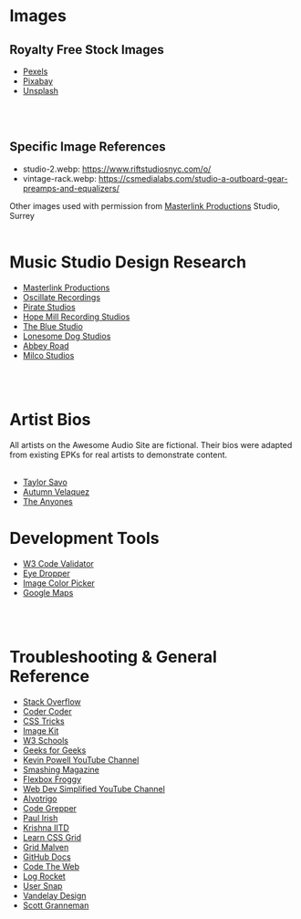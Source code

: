 # Images
## Royalty Free Stock Images

- [Pexels](www.pexels.com/)
- [Pixabay](www.pixabay.com/)
- [Unsplash](www.unsplash.com/)
<br />
<br />

## Specific Image References
- studio-2.webp: https://www.riftstudiosnyc.com/o/
- vintage-rack.webp: https://csmedialabs.com/studio-a-outboard-gear-preamps-and-equalizers/

Other images used with permission from [Masterlink Productions](http://www.masterlinkproductions.co.uk) Studio, Surrey
<br />
<br />



# Music Studio Design Research

- [Masterlink Productions](http://www.masterlinkproductions.co.uk)
- [Oscillate Recordings](http://oscillaterecordings.co.uk/gallery)
- [Pirate Studios](https://pirate.com/en/recording-studios/manchester/)
- [Hope Mill Recording Studios](https://hopemillrecordingstudios.com/)
- [The Blue Studio](https://thebluestudios.co.uk/recording-studio/)
- [Lonesome Dog Studios](https://lonesomedogstudios.com/the-studio/?gclid=Cj0KCQjwio6XBhCMARIsAC0u9aF_mnQdi9PC7KeHidUWmNASCOF4ebsykZQMM2FdB6pS3WM0CEuxNgUaAqWJEALw_wcB)
- [Abbey Road](https://www.abbeyroad.com/)
- [Milco Studios](https://milocostudios.com/studios/uk-recording-studios/)
<br />
<br />

# Artist Bios
All artists on the Awesome Audio Site are fictional. Their bios were adapted from existing EPKs for real artists to demonstrate content.
<br />
<br />

- [Taylor Savo](https://www.stagehand.app/artists/177)
- [Autumn Velaquez](https://www.thepitldn.com/epk-laura-roy)
- [The Anyones](https://oceanflattsofficia.wixsite.com/electronicpresskit)

# Development Tools
- [W3 Code Validator](https://validator.w3.org/)
- [Eye Dropper](https://eyedropper.org/)
- [Image Color Picker](https://imagecolorpicker.com/)
- [Google Maps](https://www.google.co.uk/maps/place/Lakefield+Boathouse/@54.5803677,-2.8972878,1208m/data=!3m1!1e3!4m18!1m12!4m11!1m3!2m2!1d-2.8914041!2d54.5798366!1m6!1m2!1s0x487cc16220357017:0xe80e4a89df872374!2sCumbria!2m2!1d-3.1184614!2d54.4816677!3m4!1s0x487ce5f8ce571f2f:0xc5a5fec7861822a3!8m2!3d54.5766951!4d-2.9002897
)
<br />
<br />


# Troubleshooting & General Reference

- [Stack Overflow](https://stackoverflow.com/)
- [Coder Coder](https://coder-coder.com)
- [CSS Tricks](https://css-tricks.com/)
- [Image Kit](https://imagekit.io/blog/lazy-loading-images-complete-guide/)
- [W3 Schools](https://www.w3schools.com/)
- [Geeks for Geeks](https://www.geeksforgeeks.org)
- [Kevin Powell YouTube Channel](https://www.youtube.com/kepowob)
- [Smashing Magazine](https://www.smashingmagazine.com/)
- [Flexbox Froggy](https://flexboxfroggy.com/)
- [Web Dev Simplified YouTube Channel](https://www.youtube.com/c/WebDevSimplified)
- [Alvotrigo](https://alvarotrigo.com/blog)
- [Code Grepper](https://www.codegrepper.com/)
- [Paul Irish](https://www.paulirish.com/)
- [Krishna IITD](http://krishnaiitd.github.io/gitcommands/)
- [Learn CSS Grid](https://learncssgrid.com/)
- [Grid Malven](https://grid.malven.co/)
- [GitHub Docs](https://docs.github.com/)
- [Code The Web](https://codetheweb.blog/)
- [Log Rocket](https://blog.logrocket.com/)
- [User Snap](https://usersnap.com/blog/background-webdesign/)
- [Vandelay Design](https://www.vandelaydesign.com/)
- [Scott Granneman](https://granneman.com/webdev/)

